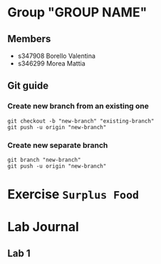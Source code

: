 # Group "GROUP NAME"

## Members
- s347908 Borello Valentina
- s346299 Morea Mattia

## Git guide
### Create new branch from an existing one
```pwsh
git checkout -b "new-branch" "existing-branch"
git push -u origin "new-branch"
```
### Create new separate branch
```pwsh
git branch "new-branch"
git push -u origin "new-branch"
```

# Exercise ```Surplus Food```

# Lab Journal
## Lab **1**


